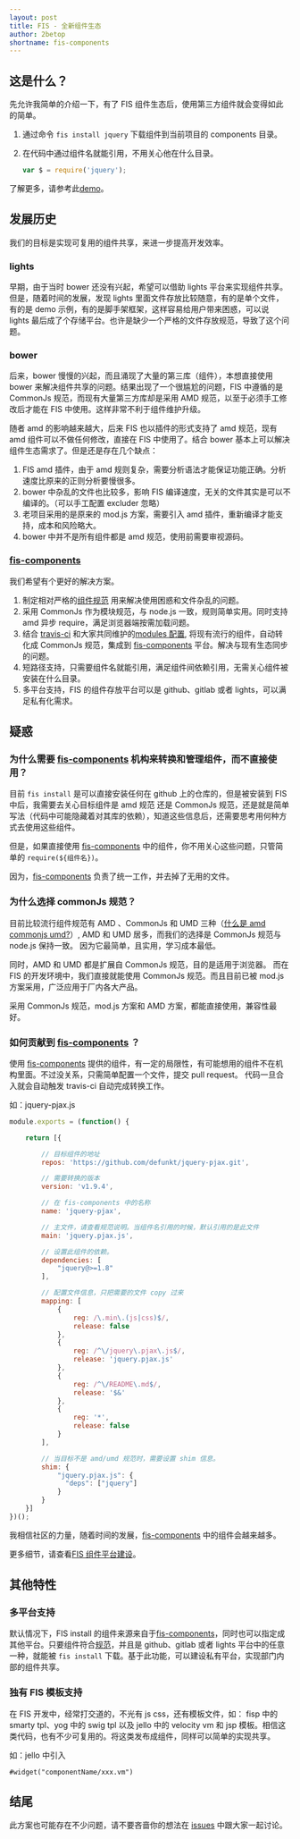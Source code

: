 ```yaml
---
layout: post
title: FIS - 全新组件生态
author: 2betop
shortname: fis-components
---
```


## 这是什么？

先允许我简单的介绍一下，有了 FIS 组件生态后，使用第三方组件就会变得如此的简单。

1. 通过命令 `fis install jquery` 下载组件到当前项目的 components 目录。
2. 在代码中通过组件名就能引用，不用关心他在什么目录。

    ```javascript
    var $ = require('jquery');
    ```

了解更多，请参考此[demo](https://github.com/fex-team/fis-components-demo)。

## 发展历史

我们的目标是实现可复用的组件共享，来进一步提高开发效率。

### lights

早期，由于当时 bower 还没有兴起，希望可以借助 lights 平台来实现组件共享。但是，随着时间的发展，发现 lights 里面文件存放比较随意，有的是单个文件，有的是 demo 示例，有的是脚手架框架，这样容易给用户带来困惑，可以说 lights 最后成了个存储平台。也许是缺少一个严格的文件存放规范，导致了这个问题。

### bower

后来，bower 慢慢的兴起，而且涌现了大量的第三库（组件），本想直接使用 bower 来解决组件共享的问题。结果出现了一个很尴尬的问题，FIS 中遵循的是 CommonJs 规范，而现有大量第三方库却是采用 AMD 规范，以至于必须手工修改后才能在 FIS 中使用。这样非常不利于组件维护升级。

随者 amd 的影响越来越大，后来 FIS 也以插件的形式支持了 amd 规范，现有 amd 组件可以不做任何修改，直接在 FIS 中使用了。结合 bower 基本上可以解决组件生态需求了。但是还是存在几个缺点：

1. FIS amd 插件，由于 amd 规则复杂，需要分析语法才能保证功能正确。分析速度比原来的正则分析要慢很多。
2. bower 中杂乱的文件也比较多，影响 FIS 编译速度，无关的文件其实是可以不编译的。（可以手工配置 excluder 忽略）
3. 老项目采用的是原来的 mod.js 方案，需要引入 amd 插件，重新编译才能支持，成本和风险略大。
4. bower 中并不是所有组件都是 amd 规范，使用前需要审视源码。

### [fis-components](https://github.com/fis-components)

我们希望有个更好的解决方案。

1. 制定相对严格的[组件规范](https://github.com/fis-components/spec) 用来解决使用困惑和文件杂乱的问题。
2. 采用 CommonJs 作为模块规范，与 node.js 一致，规则简单实用。同时支持 amd 异步 require，满足浏览器端按需加载问题。
3. 结合 [travis-ci](http://travis-ci.org/fis-components/components) 和大家共同维护的[modules 配置](https://github.com/fis-components/components/tree/master/modules), 将现有流行的组件，自动转化成 CommonJs 规范，集成到 [fis-components](https://github.com/fis-components) 平台。解决与现有生态同步的问题。
4. 短路径支持，只需要组件名就能引用，满足组件间依赖引用，无需关心组件被安装在什么目录。
5. 多平台支持，FIS 的组件存放平台可以是 github、gitlab 或者 lights，可以满足私有化需求。

## 疑惑

### 为什么需要 [fis-components](https://github.com/fis-components) 机构来转换和管理组件，而不直接使用？

目前 `fis install` 是可以直接安装任何在 github 上的仓库的，但是被安装到 FIS 中后，我需要去关心目标组件是 amd 规范 还是 CommonJs 规范，还是就是简单写法（代码中可能隐藏着对其库的依赖），知道这些信息后，还需要思考用何种方式去使用这些组件。

但是，如果直接使用 [fis-components](https://github.com/fis-components) 中的组件，你不用关心这些问题，只管简单的 `require(${组件名})`。

因为，[fis-components](https://github.com/fis-components) 负责了统一工作，并去掉了无用的文件。


### 为什么选择 commonJs 规范？

目前比较流行组件规范有 AMD 、CommonJs  和 UMD 三种（[什么是 amd commonjs umd?](http://davidbcalhoun.com/2014/what-is-amd-commonjs-and-umd/)）, AMD 和 UMD 居多，而我们的选择是 CommonJs 规范与 node.js 保持一致。 因为它最简单，且实用，学习成本最低。

同时，AMD 和 UMD 都是扩展自 CommonJs 规范，目的是适用于浏览器。 而在 FIS 的开发环境中，我们直接就能使用 CommonJs 规范。而且目前已被 mod.js 方案采用，广泛应用于厂内各大产品。

采用 CommonJs 规范，mod.js 方案和 AMD 方案，都能直接使用，兼容性最好。

### 如何贡献到 [fis-components](https://github.com/fis-components) ？

使用 [fis-components](https://github.com/fis-components) 提供的组件，有一定的局限性，有可能想用的组件不在机构里面。不过没关系，只需简单配置一个文件，提交 pull request。
代码一旦合入就会自动触发 travis-ci 自动完成转换工作。

如：jquery-pjax.js

```javascript
module.exports = (function() {

    return [{

        // 目标组件的地址
        repos: 'https://github.com/defunkt/jquery-pjax.git',

        // 需要转换的版本
        version: 'v1.9.4',

        // 在 fis-components 中的名称
        name: 'jquery-pjax',

        // 主文件，请查看规范说明。当组件名引用的时候，默认引用的是此文件
        main: 'jquery.pjax.js',

        // 设置此组件的依赖。
        dependencies: [
            "jquery@>=1.8"
        ],

        // 配置文件信息，只把需要的文件 copy 过来
        mapping: [
            {
                reg: /\.min\.(js|css)$/,
                release: false
            },
            {
                reg: /^\/jquery\.pjax\.js$/,
                release: 'jquery.pjax.js'
            },
            {
                reg: /^\/README\.md$/,
                release: '$&'
            },
            {
                reg: '*',
                release: false
            }
        ],

        // 当目标不是 amd/umd 规范时，需要设置 shim 信息。
        shim: {
            "jquery.pjax.js": {
              "deps": ["jquery"]
            }
        }
    }]
})();
```


我相信社区的力量，随着时间的发展，[fis-components](https://github.com/fis-components) 中的组件会越来越多。

更多细节，请查看[FIS 组件平台建设](https://github.com/fis-components/components/blob/master/platform.md)。

## 其他特性

### 多平台支持

默认情况下，FIS install 的组件来源来自于[fis-components](https://github.com/fis-components)，同时也可以指定成其他平台。只要组件符合[规范](https://github.com/fis-components/spec)，并且是 github、gitlab 或者 lights 平台中的任意一种，就能被 `fis install` 下载。基于此功能，可以建设私有平台，实现部门内部的组件共享。

### 独有 FIS 模板支持

在 FIS 开发中，经常打交道的，不光有 js css，还有模板文件，如： fisp 中的 smarty tpl、yog 中的 swig tpl 以及 jello 中的  velocity vm 和 jsp 模板。相信这类代码，也有不少可复用的。将这类发布成组件，同样可以简单的实现共享。


如：jello 中引入

```velocity
#widget("componentName/xxx.vm")

```

## 结尾

此方案也可能存在不少问题，请不要吝啬你的想法在 [issues](https://github.com/fis-components/components/issues) 中跟大家一起讨论。
